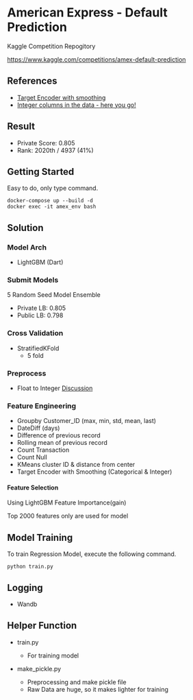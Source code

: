 # American Express - Default Prediction

Kaggle Competition Repogitory

https://www.kaggle.com/competitions/amex-default-prediction

## References

- [Target Encoder with smoothing](https://www.slideshare.net/0xdata/feature-engineering-83511751)
- [Integer columns in the data - here you go!](https://www.kaggle.com/competitions/amex-default-prediction/discussion/328514)

## Result

- Private Score: 0.805
- Rank: 2020th / 4937 (41%)

## Getting Started

Easy to do, only type command.

```commandline
docker-compose up --build -d
docker exec -it amex_env bash
```

## Solution

### Model Arch

- LightGBM (Dart)

### Submit Models

5 Random Seed Model Ensemble

- Private LB: 0.805
- Public LB: 0.798

### Cross Validation

- StratifiedKFold
	- 5 fold

### Preprocess

- Float to Integer [Discussion](https://www.kaggle.com/competitions/amex-default-prediction/discussion/328514)

### Feature Engineering

- Groupby Customer_ID (max, min, std, mean, last)
- DateDiff (days)
- Difference of previous record
- Rolling mean of previous record
- Count Transaction
- Count Null
- KMeans cluster ID & distance from center
- Target Encoder with Smoothing (Categorical & Integer)

#### Feature Selection

Using LightGBM Feature Importance(gain)

Top 2000 features only are used for model

## Model Training

To train Regression Model, execute the following command.

```commandline
python train.py
```

## Logging

- Wandb

## Helper Function

- train.py
	- For training model

- make_pickle.py
	- Preprocessing and make pickle file
	- Raw Data are huge, so it makes lighter for training